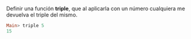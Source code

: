 ﻿Definir una función **triple**, que al aplicarla con un número cualquiera me devuelva el triple del mismo.

```haskell
Main> triple 5
15
```
